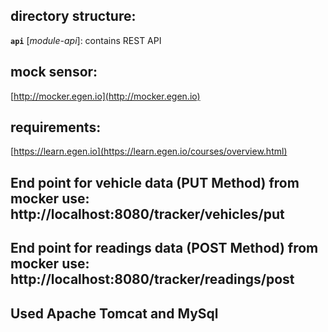 
## directory structure:

**`api`** [*module-api*]: contains REST API

## mock sensor: 
[http://mocker.egen.io](http://mocker.egen.io)

## requirements:
[https://learn.egen.io](https://learn.egen.io/courses/overview.html)

## End point for vehicle data (PUT Method) from mocker use: http://localhost:8080/tracker/vehicles/put

## End point for readings data (POST Method) from mocker use: http://localhost:8080/tracker/readings/post 

## Used Apache Tomcat and MySql